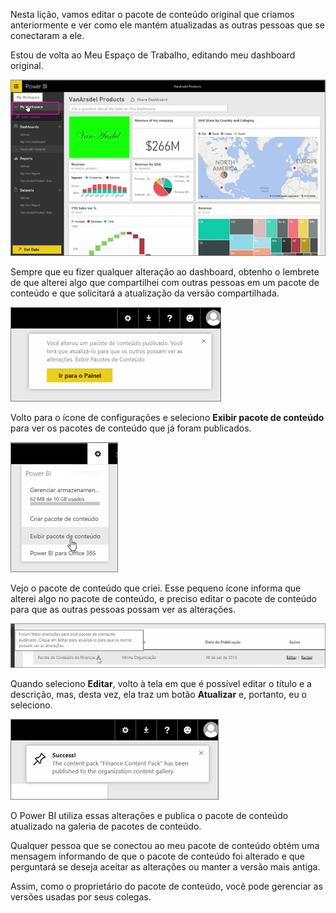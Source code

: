 Nesta lição, vamos editar o pacote de conteúdo original que criamos anteriormente e ver como ele mantém atualizadas as outras pessoas que se conectaram a ele.

Estou de volta ao Meu Espaço de Trabalho, editando meu dashboard original.

![Compartilhar e colaborar no Power BI](./media/6-4-update-content-pack/pbi_learn06_04myworkspace.png)

Sempre que eu fizer qualquer alteração ao dashboard, obtenho o lembrete de que alterei algo que compartilhei com outras pessoas em um pacote de conteúdo e que solicitará a atualização da versão compartilhada.

![Compartilhar e colaborar no Power BI](./media/6-4-update-content-pack/pbi_learn06_04uvmadechanges.png)

Volto para o ícone de configurações e seleciono **Exibir pacote de conteúdo** para ver os pacotes de conteúdo que já foram publicados.

![Compartilhar e colaborar no Power BI](./media/6-4-update-content-pack/pbi_learn06_04viewcontpk.png)

Vejo o pacote de conteúdo que criei. Esse pequeno ícone informa que alterei algo no pacote de conteúdo, e preciso editar o pacote de conteúdo para que as outras pessoas possam ver as alterações.

![Compartilhar e colaborar no Power BI](./media/6-4-update-content-pack/pbi_learn06_04updatecontpk.png)

Quando seleciono **Editar**, volto à tela em que é possível editar o título e a descrição, mas, desta vez, ela traz um botão **Atualizar** e, portanto, eu o seleciono.

![Compartilhar e colaborar no Power BI](./media/6-4-update-content-pack/pbi_learn06_04contpksuccess.png)

O Power BI utiliza essas alterações e publica o pacote de conteúdo atualizado na galeria de pacotes de conteúdo.

Qualquer pessoa que se conectou ao meu pacote de conteúdo obtém uma mensagem informando de que o pacote de conteúdo foi alterado e que perguntará se deseja aceitar as alterações ou manter a versão mais antiga.

Assim, como o proprietário do pacote de conteúdo, você pode gerenciar as versões usadas por seus colegas.

